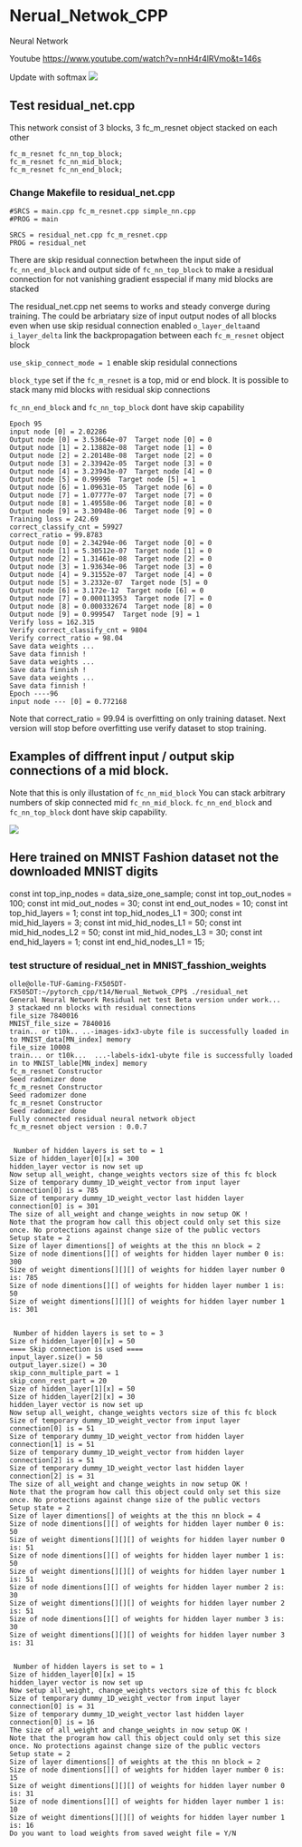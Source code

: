 # Nerual_Netwok_CPP
Neural Network

Youtube
https://www.youtube.com/watch?v=nnH4r4lRVmo&t=146s

Update with softmax
![](MNIST_with_softmax.png)

## Test residual_net.cpp
This network consist of 3 blocks, 3 fc_m_resnet object stacked on each other

    fc_m_resnet fc_nn_top_block;
    fc_m_resnet fc_nn_mid_block;
    fc_m_resnet fc_nn_end_block;

### Change Makefile to residual_net.cpp

    #SRCS = main.cpp fc_m_resnet.cpp simple_nn.cpp
    #PROG = main

    SRCS = residual_net.cpp fc_m_resnet.cpp 
    PROG = residual_net


 There are skip residual connection betwheen the input side of `fc_nn_end_block` and output side of `fc_nn_top_block` 
 to make a residual connection for not vanishing gradient esspecial if many mid blocks are stacked 
 
 The residual_net.cpp net seems to works and steady converge during training.
 The could be arbriatary size of input output nodes of all blocks even when use skip residual connection enabled
 `o_layer_delta`and `i_layer_delta` link the backpropagation between each `fc_m_resnet` object block 
 
 `use_skip_connect_mode = 1` enable skip residulal connections
 
 `block_type` set if the `fc_m_resnet` is a top, mid or end block. It is possible to stack many mid blocks with residual skip connections
 
 `fc_nn_end_block` and `fc_nn_top_block` dont have skip capability  
 
    Epoch 95
    input node [0] = 2.02286
    Output node [0] = 3.53664e-07  Target node [0] = 0
    Output node [1] = 2.13882e-08  Target node [1] = 0
    Output node [2] = 2.20148e-08  Target node [2] = 0
    Output node [3] = 2.33942e-05  Target node [3] = 0
    Output node [4] = 3.23943e-07  Target node [4] = 0
    Output node [5] = 0.99996  Target node [5] = 1
    Output node [6] = 1.09631e-05  Target node [6] = 0
    Output node [7] = 1.07777e-07  Target node [7] = 0
    Output node [8] = 1.49558e-06  Target node [8] = 0
    Output node [9] = 3.30948e-06  Target node [9] = 0
    Training loss = 242.69
    correct_classify_cnt = 59927
    correct_ratio = 99.8783
    Output node [0] = 2.34294e-06  Target node [0] = 0
    Output node [1] = 5.30512e-07  Target node [1] = 0
    Output node [2] = 1.31461e-08  Target node [2] = 0
    Output node [3] = 1.93634e-06  Target node [3] = 0
    Output node [4] = 9.31552e-07  Target node [4] = 0
    Output node [5] = 3.2332e-07  Target node [5] = 0
    Output node [6] = 3.172e-12  Target node [6] = 0
    Output node [7] = 0.000113953  Target node [7] = 0
    Output node [8] = 0.000332674  Target node [8] = 0
    Output node [9] = 0.999547  Target node [9] = 1
    Verify loss = 162.315
    Verify correct_classify_cnt = 9804
    Verify correct_ratio = 98.04
    Save data weights ...
    Save data finnish !
    Save data weights ...
    Save data finnish !
    Save data weights ...
    Save data finnish !
    Epoch ----96
    input node --- [0] = 0.772168
 
 Note that correct_ratio = 99.94 is overfitting on only training dataset.
 Next version will stop before overfitting use verify dataset to stop training.
 
 ## Examples of diffrent input / output skip connections of a mid block.
 
 Note that this is only illustation of `fc_nn_mid_block` 
 You can stack arbitrary numbers of skip connected mid `fc_nn_mid_block`.
 `fc_nn_end_block` and `fc_nn_top_block` dont have skip capability. 
 
![](fc_m_resnet_example_6-in_3-out.png)
 
 ## Here trained on MNIST Fashion dataset not the downloaded MNIST digits 
 
  const int top_inp_nodes = data_size_one_sample;
  const int top_out_nodes = 100;
  const int mid_out_nodes = 30;
  const int end_out_nodes = 10;
  const int top_hid_layers = 1;
  const int top_hid_nodes_L1 = 300;
  const int mid_hid_layers = 3;
  const int mid_hid_nodes_L1 = 50;
  const int mid_hid_nodes_L2 = 50;
  const int mid_hid_nodes_L3 = 30;
  const int end_hid_layers = 1;
  const int end_hid_nodes_L1 = 15;

### test structure of residual_net in MNIST_fasshion_weights

    olle@olle-TUF-Gaming-FX505DT-FX505DT:~/pytorch_cpp/t14/Nerual_Netwok_CPP$ ./residual_net 
    General Neural Network Residual net test Beta version under work...
    3 stackaed nn blocks with residual connections 
    file_size 7840016
    MNIST_file_size = 7840016
    train.. or t10k.. ..-images-idx3-ubyte file is successfully loaded in to MNIST_data[MN_index] memory
    file_size 10008
    train... or t10k...  ...-labels-idx1-ubyte file is successfully loaded in to MNIST_lable[MN_index] memory
    fc_m_resnet Constructor
    Seed radomizer done
    fc_m_resnet Constructor
    Seed radomizer done
    fc_m_resnet Constructor
    Seed radomizer done
    Fully connected residual neural network object
    fc_m_resnet object version : 0.0.7


     Number of hidden layers is set to = 1
    Size of hidden_layer[0][x] = 300
    hidden_layer vector is now set up
    Now setup all_weight, change_weights vectors size of this fc block
    Size of temporary dummy_1D_weight_vector from input layer connection[0] is = 785
    Size of temporary dummy_1D_weight_vector last hidden layer connection[0] is = 301
    The size of all_weight and change_weights in now setup OK !
    Note that the program how call this object could only set this size once. No protections against change size of the public vectors
    Setup state = 2
    Size of layer dimentions[] of weights at the this nn block = 2
    Size of node dimentions[][] of weights for hidden layer number 0 is: 300
    Size of weight dimentions[][][] of weights for hidden layer number 0 is: 785
    Size of node dimentions[][] of weights for hidden layer number 1 is: 50
    Size of weight dimentions[][][] of weights for hidden layer number 1 is: 301
    

     Number of hidden layers is set to = 3
    Size of hidden_layer[0][x] = 50
    ==== Skip connection is used ====
    input_layer.size() = 50
    output_layer.size() = 30
    skip_conn_multiple_part = 1
    skip_conn_rest_part = 20
    Size of hidden_layer[1][x] = 50
    Size of hidden_layer[2][x] = 30
    hidden_layer vector is now set up
    Now setup all_weight, change_weights vectors size of this fc block
    Size of temporary dummy_1D_weight_vector from input layer connection[0] is = 51
    Size of temporary dummy_1D_weight_vector from hidden layer connection[1] is = 51
    Size of temporary dummy_1D_weight_vector from hidden layer connection[2] is = 51
    Size of temporary dummy_1D_weight_vector last hidden layer connection[2] is = 31
    The size of all_weight and change_weights in now setup OK !
    Note that the program how call this object could only set this size once. No protections against change size of the public vectors
    Setup state = 2
    Size of layer dimentions[] of weights at the this nn block = 4
    Size of node dimentions[][] of weights for hidden layer number 0 is: 50
    Size of weight dimentions[][][] of weights for hidden layer number 0 is: 51
    Size of node dimentions[][] of weights for hidden layer number 1 is: 50
    Size of weight dimentions[][][] of weights for hidden layer number 1 is: 51
    Size of node dimentions[][] of weights for hidden layer number 2 is: 30
    Size of weight dimentions[][][] of weights for hidden layer number 2 is: 51
    Size of node dimentions[][] of weights for hidden layer number 3 is: 30
    Size of weight dimentions[][][] of weights for hidden layer number 3 is: 31


     Number of hidden layers is set to = 1
    Size of hidden_layer[0][x] = 15
    hidden_layer vector is now set up
    Now setup all_weight, change_weights vectors size of this fc block
    Size of temporary dummy_1D_weight_vector from input layer connection[0] is = 31
    Size of temporary dummy_1D_weight_vector last hidden layer connection[0] is = 16
    The size of all_weight and change_weights in now setup OK !
    Note that the program how call this object could only set this size once. No protections against change size of the public vectors
    Setup state = 2
    Size of layer dimentions[] of weights at the this nn block = 2
    Size of node dimentions[][] of weights for hidden layer number 0 is: 15
    Size of weight dimentions[][][] of weights for hidden layer number 0 is: 31
    Size of node dimentions[][] of weights for hidden layer number 1 is: 10
    Size of weight dimentions[][][] of weights for hidden layer number 1 is: 16
    Do you want to load weights from saved weight file = Y/N 
    
